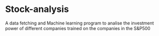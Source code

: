 # Stock-analysis
A data fetching and Machine learning program to analise the investment power of different companies trained on the companies in the S&amp;P500
